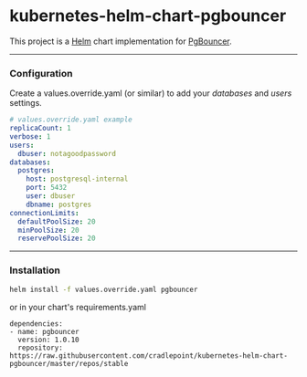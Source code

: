 # kubernetes-helm-chart-pgbouncer

This project is a [Helm](https://helm.sh/) chart implementation for [PgBouncer](https://pgbouncer.github.io).

---

### Configuration
Create a values.override.yaml (or similar) to add your *databases* and *users* settings.

```yaml
# values.override.yaml example
replicaCount: 1
verbose: 1
users:
  dbuser: notagoodpassword
databases:
  postgres:
    host: postgresql-internal
    port: 5432
    user: dbuser
    dbname: postgres
connectionLimits:
  defaultPoolSize: 20
  minPoolSize: 20
  reservePoolSize: 20
```

---
### Installation

```bash
helm install -f values.override.yaml pgbouncer
```

or in your chart's requirements.yaml

```
dependencies:
- name: pgbouncer
  version: 1.0.10
  repository: https://raw.githubusercontent.com/cradlepoint/kubernetes-helm-chart-pgbouncer/master/repos/stable
```
